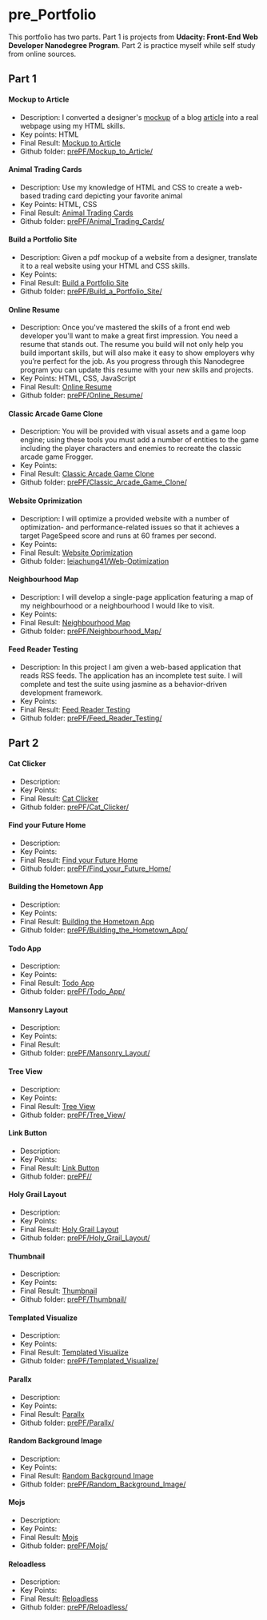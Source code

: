 # pre_Portfolio

This portfolio has two parts. Part 1 is projects from **Udacity: Front-End Web Developer Nanodegree Program**. Part 2 is practice myself while self study from online sources.

## Part 1

#### Mockup to Article
- Description: I converted a designer's <a href="https://leiachung41.github.io/prePF/Mockup_to_Article/before/blog-mockup.pdf" target="_blank">mockup</a> of a blog <a href="https://leiachung41.github.io/prePF/Mockup_to_Article/before/index_B4.html" target="_blank">article</a> into a real webpage using my HTML skills. 
- Key points: HTML
- Final Result: <a href="https://leiachung41.github.io/prePF/Mockup_to_Article/index.html" target="_blank">Mockup to Article</a>
- Github folder: <a href="https://github.com/leiachung41/prePF/tree/master/Mockup_to_Article" target="_blank">prePF/Mockup_to_Article/</a>

#### Animal Trading Cards
- Description: Use my knowledge of HTML and CSS to create a web-based trading card depicting your favorite animal
- Key Points: HTML, CSS
- Final Result: <a href="https://leiachung41.github.io/prePF/Animal_Trading_Cards/card.html" target="_blank">Animal Trading Cards</a>
- Github folder: <a href="https://github.com/leiachung41/prePF/tree/master/Animal_Trading_Cards" target="_blank">prePF/Animal_Trading_Cards/</a>

#### Build a Portfolio Site
- Description: Given a pdf mockup of a website from a designer, translate it to a real website using your HTML and CSS skills.
- Key Points:
- Final Result: <a href="https://leiachung41.github.io/prePF/Build_a_Portfolio_Site/index.html" target="_blank">Build a Portfolio Site</a>
- Github folder: <a href="https://github.com/leiachung41/prePF/tree/master/Build_a_Portfolio_Site/" target="_blank">prePF/Build_a_Portfolio_Site/</a>

#### Online Resume
- Description: Once you've mastered the skills of a front end web developer you'll want to make a great first impression. You need a resume that stands out. The resume you build will not only help you build important skills, but will also make it easy to show employers why you’re perfect for the job. As you progress through this Nanodegree program you can update this resume with your new skills and projects.
- Key Points: HTML, CSS, JavaScript
- Final Result: <a href="https://leiachung41.github.io/prePF/Online_Resume/index.html" target="_blank">Online Resume</a>
- Github folder: <a href="https://github.com/leiachung41/prePF/tree/master/Online_Resume/" target="_blank">prePF/Online_Resume/</a>

#### Classic Arcade Game Clone
- Description: You will be provided with visual assets and a game loop engine; using these tools you must add a number of entities to the game including the player characters and enemies to recreate the classic arcade game Frogger.
- Key Points:
- Final Result: <a href="https://leiachung41.github.io/prePF/Classic_Arcade_Game_Clone/index.html" target="_blank">Classic Arcade Game Clone</a>
- Github folder: <a href="https://github.com/leiachung41/prePF/tree/master/Classic_Arcade_Game_Clone" target="_blank">prePF/Classic_Arcade_Game_Clone/</a>

#### Website Oprimization
- Description: I will optimize a provided website with a number of optimization- and performance-related issues so that it achieves a target PageSpeed score and runs at 60 frames per second.
- Key Points:
- Final Result: <a href="" target="_blank">Website Oprimization</a>
- Github folder: <a href="https://github.com/leiachung41/Web-Optimization" target="_blank">leiachung41/Web-Optimization</a>

#### Neighbourhood Map
- Description: I will develop a single-page application featuring a map of my neighbourhood or a neighbourhood I would like to visit.
- Key Points:
- Final Result: <a href="https://leiachung41.github.io/prePF/Neighbourhood_Map/index.html" target="_blank">Neighbourhood Map</a>
- Github folder: <a href="https://github.com/leiachung41/prePF/tree/master/Neighbourhood_Map/" target="_blank">prePF/Neighbourhood_Map/</a>

#### Feed Reader Testing
- Description: In this project I am given a web-based application that reads RSS feeds. The application has an incomplete test suite. I will complete and test the suite using jasmine as a behavior-driven development framework.
- Key Points:
- Final Result: <a href="https://leiachung41.github.io/prePF/Feed_Reader_Testing/index.html" target="_blank">Feed Reader Testing</a>
- Github folder: <a href="https://github.com/leiachung41/prePF/tree/master/Feed_Reader_Testing/" target="_blank">prePF/Feed_Reader_Testing/</a>

## Part 2

#### Cat Clicker
- Description:
- Key Points:
- Final Result: <a href="https://leiachung41.github.io/prePF/Cat_Clicker/index_P_v2.html" target="_blank">Cat Clicker</a>
- Github folder: <a href="https://github.com/leiachung41/prePF/tree/master/Cat_Clicker/" target="_blank">prePF/Cat_Clicker/</a>

#### Find your Future Home
- Description:
- Key Points:
- Final Result: <a href="https://leiachung41.github.io/prePF/Find_your_Future_Home/index12.html" target="_blank">Find your Future Home</a>
- Github folder: <a href="https://github.com/leiachung41/prePF/tree/master/Find_your_Future_Home/" target="_blank">prePF/Find_your_Future_Home/</a>

#### Building the Hometown App
- Description:
- Key Points:
- Final Result: <a href="https://leiachung41.github.io/prePF/Building_the_Hometown_App/index.html" target="_blank">Building the Hometown App</a>
- Github folder: <a href="https://github.com/leiachung41/prePF/tree/master/Building_the_Hometown_App/" target="_blank">prePF/Building_the_Hometown_App/</a>

#### Todo App
- Description:
- Key Points:
- Final Result: <a href="https://leiachung41.github.io/prePF/Todo_App/index.html" target="_blank">Todo App</a>
- Github folder: <a href="https://github.com/leiachung41/prePF/tree/master/Todo_App/" target="_blank">prePF/Todo_App/</a>

#### Mansonry Layout
- Description:
- Key Points:
- Final Result: <a href="https://leiachung41.github.io/prePF/Mansonry_Layout/mansonry_layout.html" target="_blank"></a>
- Github folder: <a href="https://github.com/leiachung41/prePF/tree/master/Mansonry_Layout/" target="_blank">prePF/Mansonry_Layout/</a>

#### Tree View
- Description:
- Key Points:
- Final Result: <a href="https://leiachung41.github.io/prePF/Tree_View/tree.html" target="_blank">Tree View</a>
- Github folder: <a href="https://github.com/leiachung41/prePF/tree/master/Tree_View/" target="_blank">prePF/Tree_View/</a>

#### Link Button
- Description:
- Key Points:
- Final Result: <a href="https://leiachung41.github.io/prePF/Link_Button/link_button.html" target="_blank">Link Button</a>
- Github folder: <a href="https://github.com/leiachung41/prePF/tree/master/Link_Button/" target="_blank">prePF//</a>

#### Holy Grail Layout
- Description:
- Key Points:
- Final Result: <a href="https://leiachung41.github.io/prePF/Holy_Grail_Layout/holygrail.html" target="_blank">Holy Grail Layout</a>
- Github folder: <a href="https://github.com/leiachung41/prePF/tree/master/Holy_Grail_Layout/" target="_blank">prePF/Holy_Grail_Layout/</a>

#### Thumbnail
- Description:
- Key Points:
- Final Result: <a href="https://leiachung41.github.io/prePF/Thumbnail/thumbnail.html" target="_blank">Thumbnail</a>
- Github folder: <a href="https://github.com/leiachung41/prePF/tree/master/Thumbnail/" target="_blank">prePF/Thumbnail/</a>

#### Templated Visualize
- Description:
- Key Points:
- Final Result: <a href="https://leiachung41.github.io/prePF/Templated_Visualize/index2.html" target="_blank">Templated Visualize</a>
- Github folder: <a href="https://github.com/leiachung41/prePF/tree/master/Templated_Visualize/" target="_blank">prePF/Templated_Visualize/</a>

#### Parallx
- Description:
- Key Points:
- Final Result: <a href="https://leiachung41.github.io/prePF/Parallx/parallx.html" target="_blank">Parallx</a>
- Github folder: <a href="https://github.com/leiachung41/prePF/tree/master/Parallx/" target="_blank">prePF/Parallx/</a>

#### Random Background Image
- Description:
- Key Points:
- Final Result: <a href="https://leiachung41.github.io/prePF/Random_Background_Image/random_bg_image.html" target="_blank">Random Background Image</a>
- Github folder: <a href="https://github.com/leiachung41/prePF/tree/master/Random_Background_Image" target="_blank">prePF/Random_Background_Image/</a>

#### Mojs
- Description:
- Key Points:
- Final Result: <a href="https://leiachung41.github.io/prePF/Mojs/mojs.html" target="_blank">Mojs</a>
- Github folder: <a href="https://github.com/leiachung41/prePF/tree/master/Mojs/" target="_blank">prePF/Mojs/</a>

#### Reloadless
- Description:
- Key Points:
- Final Result: <a href="https://leiachung41.github.io/prePF/Reloadless/page1.html" target="_blank">Reloadless</a>
- Github folder: <a href="https://github.com/leiachung41/prePF/tree/master/Reloadless/" target="_blank">prePF/Reloadless/</a>
